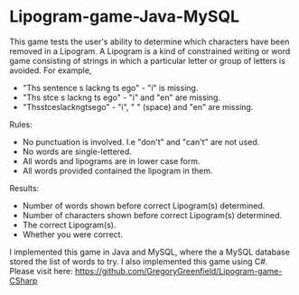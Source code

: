 # Lipogram-game-Java-MySQL
This game tests the user's ability to determine which characters have been removed in a Lipogram. A Lipogram is a kind of constrained writing or word game consisting of strings in which a particular letter or group of letters is avoided. For example, 
- "Ths sentence s lackng ts ego" - "i" is missing.
- "Ths stce s lackng ts ego" - "i" and "en" are missing.
- "Thsstceslackngtsego" - "i", " " (space) and "en" are missing.

Rules:
- No punctuation is involved. I.e "don't" and "can't" are not used.
- No words are single-lettered.
- All words and lipograms are in lower case form.
- All words provided contained the lipogram in them.

Results:
- Number of words shown before correct Lipogram(s) determined.
- Number of characters shown before correct Lipogram(s) determined.
- The correct Lipogram(s). 
- Whether you were correct.

I implemented this game in Java and MySQL, where the a MySQL database stored the list of words to try. I also implemented this game using C#. Please visit here: 
https://github.com/GregoryGreenfield/Lipogram-game-CSharp
